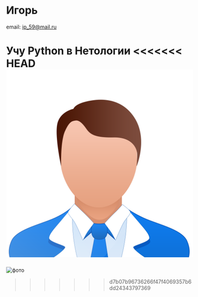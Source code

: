 # Игорь

email: ip_59@mail.ru

Учу Python в Нетологии
<<<<<<< HEAD
![фото](315160.png)
=======

![фото](portfolio/315160.png)
>>>>>>> d7b07b96736266f47f4069357b6dd24343797369
